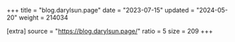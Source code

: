 +++
title = "blog.darylsun.page"
date = "2023-07-15"
updated = "2024-05-20"
weight = 214034

[extra]
source = "https://blog.darylsun.page/"
ratio = 5
size = 209
+++
